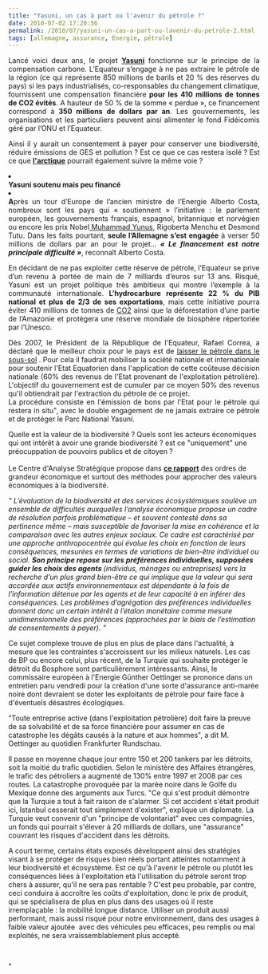```yaml
---
title: "Yasuni, un cas à part ou l'avenir du pétrole ?"
date: 2010-07-02 17:20:56
permalink: /2010/07/yasuni-un-cas-a-part-ou-lavenir-du-petrole-2.html
tags: [allemagne, assurance, Energie, pétrole]
---
```


<p style="text-align: justify">Lancé voici deux ans, le projet <strong><a href="http://www.sosyasuni.org/fr/index.php?option=com_content&view=frontpage&Itemid=1" target="_blank">Yasuni</a></strong> fonctionne sur le principe de la compensation carbone. L’Equateur s’engage à ne pas extraire le pétrole de la région (ce qui représente 850 millions de barils et 20 % des réserves du pays) si les pays industrialisés, co-responsables du changement climatique, fournissent une compensation financière<strong> pour les 410 millions de tonnes de CO2 évités</strong>. A hauteur de 50 % de la somme « perdue », ce financement correspond à<strong> 350 millions de dollars par an</strong>. Les gouvernements, les organisations et les particuliers peuvent ainsi alimenter le fond Fidéicomis géré par l’ONU et l’Equateur. <p style="text-align: justify">Ainsi il y aurait un consentement à payer pour conserver une biodiversité, réduire émissions de GES et pollution ? Est ce que ce cas restera isolé ? Est ce que <strong><a href="http://fr.wikipedia.org/wiki/Petrole_et_gaz_naturel_en_Arctique" target="_blank">l'arctique</a></strong> pourrait également suivre la même voie ?</p> <p style="text-align: justify"> </p></p>  <!--more-->  <li> <div style="text-align: justify"><strong>Yasuni soutenu mais peu financé</strong></div> <li> <div style="text-align: justify"><strong>A</strong>près un tour d’Europe de l’ancien ministre de l’Energie Alberto Costa, nombreux sont les pays qui « soutiennent » l’initiative : le parlement européen, les gouvernements français, espagnol, britannique et norvégien ou encore les prix Nobel<a href="http://www.durable.com/actualite/article_muhammad-yunus-banquier-des-pauvres_151" target="_blank"> Muhammad Yunus</a>, Rigoberta Menchu et Desmond Tutu. Dans les faits pourtant,<strong> seule l’Allemagne s’est engagée</strong> à verser 50 millions de dollars par an pour le projet…<strong><em> « Le financement est notre principale difficulté »</em></strong>, reconnaît Alberto Costa.<br /></div></li> <p style="text-align: justify">En décidant de ne pas exploiter cette réserve de pétrole, l’Equateur se prive d’un revenu à portée de main de 7 milliards d’euros sur 13 ans. Risqué, Yasuni est un projet politique très ambitieux qui montre l’exemple à la communauté internationale.<strong> L’hydrocarbure représente 22 % du PIB national et plus de 2/3 de ses exportations</strong>, mais cette initiative pourra éviter 410 millions de tonnes de <a href="https://gabrielplassat.github.io/transportsdufutur/tag/co2">CO2</a> ainsi que la déforestation d’une partie de l’Amazonie et protègera une réserve mondiale de biosphère répertoriée par l’Unesco.</p> <p style="text-align: justify">Dès 2007, le Président de la République de l'Equateur, Rafael Correa, a déclaré que le meilleur choix pour le pays est de <a href="https://gabrielplassat.github.io/transportsdufutur/fr/index.php?option=com_content&task=view&id=33&Itemid=27">laisser le pétrole dans le sous-sol</a> . Pour cela il faudrait mobiliser la société nationale et internationale pour soutenir l'Etat Equatorien dans l'application de cette coûteuse décision nationale (60% des revenus de l'Etat provenant de l'exploitation pétrolière). L'objectif du gouvernement est de cumuler par ce moyen 50% des revenus qu'il obtiendrait par l'extraction du pétrole de ce projet.<br />La procédure consiste en l'émission de bons par l'Etat pour le pétrole qui restera in situ", avec le double engagement de ne jamais extraire ce pétrole et de protéger le Parc National Yasuní.<br /></p> <p style=""text-align: justify"">Quelle est la valeur de la biodiversité ? Quels sont les acteurs économiques qui ont intérêt à avoir une grande biodiversité ? est ce "uniquement" une préocuppation de pouvoirs publics et de citoyen ? <a href="https://gabrielplassat.github.io/transportsdufutur/fr/index.php?option=com_content&task=view&id=34&Itemid=27""><br /></a><span><span><br /></span>Le Centre d'Analyse Stratégique propose dans <strong><a href=""http://www.strategie.gouv.fr/IMG/pdf/Rapport_18_Biodiversite_web.pdf"" target=""_blank"">ce rapport</a></strong> des ordres de grandeur économique et surtout des méthodes pour approcher des valeurs économiques à la biodiversité. </span></p> <p style=""text-align: justify""><span><em>" <span style=""font-family: Times New Roman""><span>L’évaluation de la biodiversité et des services écosystémiques soulève un ensemble de difficultés auxquelles l’analyse économique propose un cadre de résolution parfois problématique – et souvent contesté dans sa pertinence même – mais susceptible de favoriser la mise en cohérence et la comparaison avec les autres enjeux sociaux. Ce cadre est caractérisé par une approche anthropocentrée qui évalue les choix en fonction de leurs conséquences, mesurées en termes de variations de bien-être individuel ou social. </span><strong><span>Son principe repose sur les préférences individuelles, supposées guider les choix des agents </span></strong><span>(individus, ménages ou entreprises) vers la recherche d’un plus grand bien-être  ce qui implique que la valeur qui sera accordée aux actifs environnementaux est dépendante à la fois de l’information détenue par les agents et de leur capacité à en inférer des conséquences. Les problèmes d’agrégation des préférences individuelles donnent donc un certain intérêt à l’étalon monétaire comme mesure unidimensionnelle des préférences (approchées par le biais de l’estimation de consentements à payer). "</span></span></em></span></p><font face=""HelveticaNeue-Roman"" size=""2""><font face=""HelveticaNeue-Roman"" size=""2""> <p style=""text-align: justify"">Ce sujet complexe trouve de plus en plus de place dans l'actualité, à mesure que les contraintes s'accroissent sur les milieux naturels. Les cas de BP ou encore celui, plus récent, de la Turquie qui souhaite protéger le détroit du Bosphore sont particulièrement intéressants. Ainsi, le commissaire européen à l'Energie Günther Oettinger se prononce dans un entretien paru vendredi pour la création d'une sorte d'assurance anti-marée noire dont devraient se doter les exploitants de pétrole pour faire face à d'éventuels désastres écologiques.</p> <p style=""text-align: justify"">"Toute entreprise active (dans l'exploitation pétrolière) doit faire la preuve de sa solvabilité et de sa force financière pour assumer en cas de catastrophe les dégâts causés à la nature et aux hommes", a dit M. Oettinger au quotidien Frankfurter Rundschau.</p> <p style=""text-align: justify"">Il passe en moyenne chaque jour entre 150 et 200 tankers par les détroits, soit la moitié du trafic quotidien. Selon le ministère des Affaires étrangères, le trafic des pétroliers a augmenté de 130% entre 1997 et 2008 par ces routes. La catastrophe provoquée par la marée noire dans le Golfe du Mexique donne des arguments aux Turcs. "Ce qui s'est produit démontre que la Turquie a tout à fait raison de s'alarmer. Si cet accident s'était produit ici, Istanbul cesserait tout simplement d'exister", explique un diplomate. La Turquie veut convenir d'un "principe de volontariat" avec ces compagnies, un fonds qui pourrait s'élever à 20 milliards de dollars, une "assurance" couvrant les risques d'accident dans les détroits.</p> <p style=""text-align: justify"">A court terme, certains états exposés développent ainsi des stratégies visant à se protéger de risques bien réels portant atteintes notamment à leur biodiversité et écosystème. Est ce qu'à l'avenir le pétrole ou plutôt les conséquences liées à l'exploitation età l'utilisation du pétrole seront trop chers à assurer, qu'il ne sera pas rentable ? C'est peu probable, par contre, ceci conduira à accroître les coûts d'exploitation, donc le prix de produit, qui se spécialisera de plus en plus dans des usages où il reste irremplaçable : la mobilité longue distance. Utiliser un produit aussi performant, mais aussi risqué pour notre environnement, dans des usages à faible valeur ajoutée  avec des véhicules peu efficaces, peu remplis ou mal exploités, ne sera vraissemblablement plus accepté. </p></font></font> <p style=""text-align: justify""><br /></p></li>"

